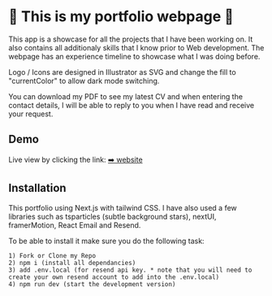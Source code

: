 # 🚀 This is my portfolio webpage 🚀

This app is a showcase for all the projects that I have been working on. It also
contains all additionaly skills that I know prior to Web development. The
webpage has an experience timeline to showcase what I was doing before.

Logo / Icons are designed in Illustrator as SVG and change the fill to
"currentColor" to allow dark mode switching.

You can download my PDF to see my latest CV and when entering the contact
details, I will be able to reply to you when I have read and receive your
request.

## Demo

Live view by clicking the link: [➡️ website](https://calvin.bochynski-ng.com)

## Installation

This portfolio using Next.js with tailwind CSS. I have also used a few libraries
such as tsparticles (subtle background stars), nextUI, framerMotion, React Email and Resend.

To be able to install it make sure you do the following task:

```
1) Fork or Clone my Repo
2) npm i (install all dependancies)
3) add .env.local (for resend api key. * note that you will need to create your own resend account to add into the .env.local)
4) npm run dev (start the development version)
```
